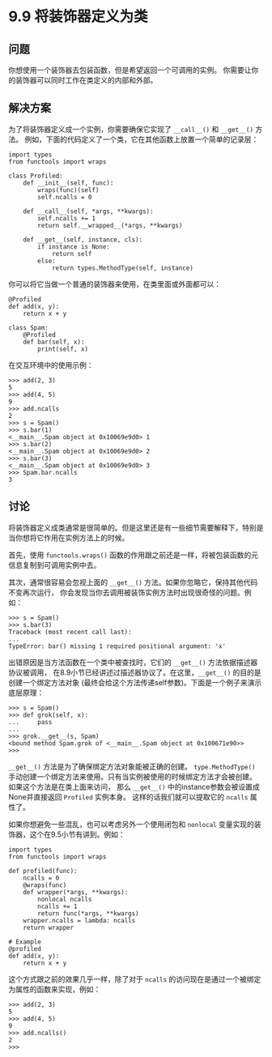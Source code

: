 

# 9.9 将装饰器定义为类

## 问题

你想使用一个装饰器去包装函数，但是希望返回一个可调用的实例。 你需要让你的装饰器可以同时工作在类定义的内部和外部。

## 解决方案

为了将装饰器定义成一个实例，你需要确保它实现了 `__call__()` 和 `__get__()` 方法。
例如，下面的代码定义了一个类，它在其他函数上放置一个简单的记录层：

    
    
    import types
    from functools import wraps
    
    class Profiled:
        def __init__(self, func):
            wraps(func)(self)
            self.ncalls = 0
    
        def __call__(self, *args, **kwargs):
            self.ncalls += 1
            return self.__wrapped__(*args, **kwargs)
    
        def __get__(self, instance, cls):
            if instance is None:
                return self
            else:
                return types.MethodType(self, instance)
    

你可以将它当做一个普通的装饰器来使用，在类里面或外面都可以：

    
    
    @Profiled
    def add(x, y):
        return x + y
    
    class Spam:
        @Profiled
        def bar(self, x):
            print(self, x)
    

在交互环境中的使用示例：

    
    
    >>> add(2, 3)
    5
    >>> add(4, 5)
    9
    >>> add.ncalls
    2
    >>> s = Spam()
    >>> s.bar(1)
    <__main__.Spam object at 0x10069e9d0> 1
    >>> s.bar(2)
    <__main__.Spam object at 0x10069e9d0> 2
    >>> s.bar(3)
    <__main__.Spam object at 0x10069e9d0> 3
    >>> Spam.bar.ncalls
    3
    

## 讨论

将装饰器定义成类通常是很简单的。但是这里还是有一些细节需要解释下，特别是当你想将它作用在实例方法上的时候。

首先，使用 `functools.wraps()` 函数的作用跟之前还是一样，将被包装函数的元信息复制到可调用实例中去。

其次，通常很容易会忽视上面的 `__get__()` 方法。如果你忽略它，保持其他代码不变再次运行，
你会发现当你去调用被装饰实例方法时出现很奇怪的问题。例如：

    
    
    >>> s = Spam()
    >>> s.bar(3)
    Traceback (most recent call last):
    ...
    TypeError: bar() missing 1 required positional argument: 'x'
    

出错原因是当方法函数在一个类中被查找时，它们的 `__get__()` 方法依据描述器协议被调用，
在8.9小节已经讲述过描述器协议了。在这里，`__get__()` 的目的是创建一个绑定方法对象
(最终会给这个方法传递self参数)。下面是一个例子来演示底层原理：

    
    
    >>> s = Spam()
    >>> def grok(self, x):
    ...     pass
    ...
    >>> grok.__get__(s, Spam)
    <bound method Spam.grok of <__main__.Spam object at 0x100671e90>>
    >>>
    

`__get__()` 方法是为了确保绑定方法对象能被正确的创建。 `type.MethodType()`
手动创建一个绑定方法来使用。只有当实例被使用的时候绑定方法才会被创建。 如果这个方法是在类上面来访问， 那么 `__get__()`
中的instance参数会被设置成None并直接返回 `Profiled` 实例本身。 这样的话我们就可以提取它的 `ncalls` 属性了。

如果你想避免一些混乱，也可以考虑另外一个使用闭包和 `nonlocal` 变量实现的装饰器，这个在9.5小节有讲到。例如：

    
    
    import types
    from functools import wraps
    
    def profiled(func):
        ncalls = 0
        @wraps(func)
        def wrapper(*args, **kwargs):
            nonlocal ncalls
            ncalls += 1
            return func(*args, **kwargs)
        wrapper.ncalls = lambda: ncalls
        return wrapper
    
    # Example
    @profiled
    def add(x, y):
        return x + y
    

这个方式跟之前的效果几乎一样，除了对于 `ncalls` 的访问现在是通过一个被绑定为属性的函数来实现，例如：

    
    
    >>> add(2, 3)
    5
    >>> add(4, 5)
    9
    >>> add.ncalls()
    2
    >>>
    

